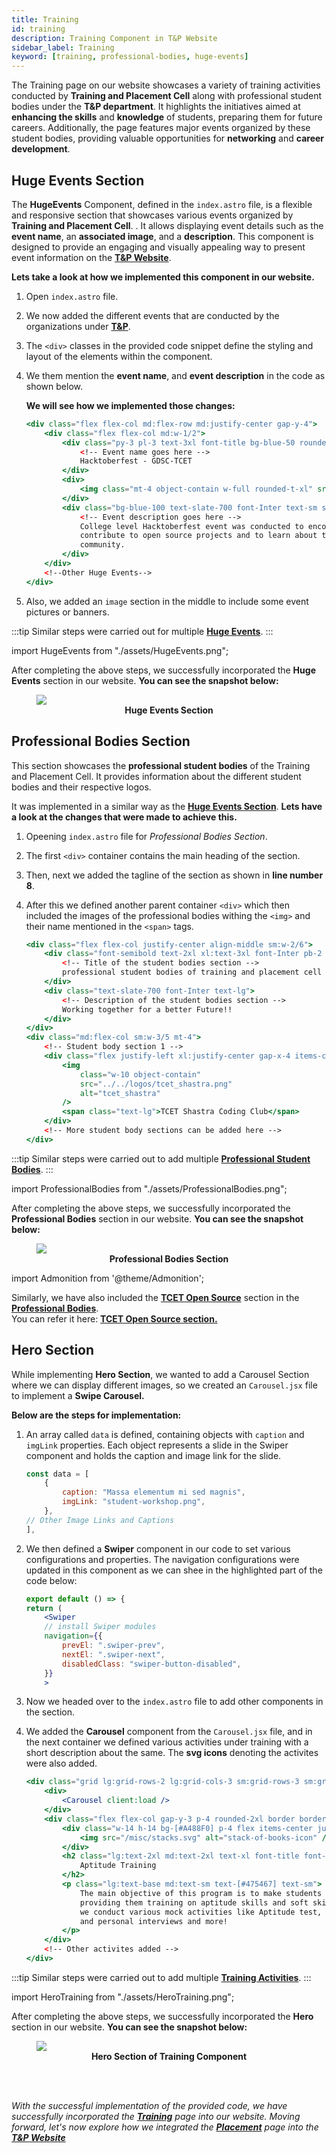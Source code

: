 ```yaml
---
title: Training
id: training
description: Training Component in T&P Website
sidebar_label: Training
keyword: [training, professional-bodies, huge-events]
---
```


The Training page on our website showcases a variety of training activities conducted by **Training and Placement Cell** along with professional student bodies under the **T&P department**. It highlights the initiatives aimed at **enhancing the skills** and **knowledge** of students, preparing them for future careers. Additionally, the page features major events organized by these student bodies, providing valuable opportunities for **networking** and **career development**.

## Huge Events Section

The **HugeEvents** Component, defined in the `index.astro` file, is a flexible and responsive section that showcases various events organized by **Training and Placement Cell**. . It allows displaying event details such as the **event name**, an **associated image**, and a **description**. This component is designed to provide an engaging and visually appealing way to present event information on the **[T&P Website](https://tnp.tcetmumbai.in)**.

**Lets take a look at how we implemented this component in our website.**

1. Open `index.astro` file.

2. We now added the different events that are conducted by the organizations under **[T&P](https://tnp.tcetmumbai.in)**. 

3. The `<div>` classes in the provided code snippet define the styling and layout of the elements within the component.

4. We them mention the **event name**, and **event description** in the code as shown below.

    **We will see how we implemented those changes:**

    ```jsx title="index.astro" {4-5,8,11-14} showLineNumbers
    <div class="flex flex-col md:flex-row md:justify-center gap-y-4">
        <div class="flex flex-col md:w-1/2">
            <div class="py-3 pl-3 text-3xl font-title bg-blue-50 rounded-lg text-blue-600">
                <!-- Event name goes here -->
                Hacktoberfest - GDSC-TCET
            </div>
            <div>
                <img class="mt-4 object-contain w-full rounded-t-xl" src="../../events/pic_1.png" alt="pic_1">  
            </div>
            <div class="bg-blue-100 text-slate-700 font-Inter text-sm sm:text-base rounded-b-xl p-4">
                <!-- Event description goes here -->
                College level Hacktoberfest event was conducted to encourage students to
                contribute to open source projects and to learn about the open source
                community.
            </div>
        </div>
        <!--Other Huge Events--> 
    </div>
    ```

5. Also, we added an `image` section in the middle to include some event pictures or banners.

:::tip
Similar steps were carried out for multiple **[Huge Events](#huge-events-section)**. 
::: 

import HugeEvents from "./assets/HugeEvents.png";

After completing the above steps, we successfully incorporated the **Huge Events** section in our website. **You can see the snapshot below:**


<figure>
    <img src={HugeEvents} style={{ border: "2px solid gray" }} />
    <center><b><figcaption>Huge Events Section</figcaption></b></center>
</figure>

## Professional Bodies Section

This section showcases the **professional student bodies** of the Training and Placement Cell. It provides information about the different student bodies and their respective logos.

It was implemented in a similar way as the **[Huge Events Section](#huge-events-section)**. **Lets have a look at the changes that were made to achieve this.**

1. Opeening `index.astro` file for _Professional Bodies Section_.

2. The first `<div>` container contains the main heading of the section.

3. Then, next we added the tagline of the section as shown in **line number 8**.

4. After this we defined another parent container `<div>` which then included the images of the professional bodies withing the `<img>` and their name mentioned in the `<span>` tags.

    ```jsx title="index.astro" {3-4,7-8,14-18,19} showLineNumbers
    <div class="flex flex-col justify-center align-middle sm:w-2/6">
        <div class="font-semibold text-2xl xl:text-3xl font-Inter pb-2 uppercase">
            <!-- Title of the student bodies section -->
            professional student bodies of training and placement cell
        </div>
        <div class="text-slate-700 font-Inter text-lg">
            <!-- Description of the student bodies section -->
            Working together for a better Future!!
        </div>
    </div>
    <div class="md:flex-col sm:w-3/5 mt-4">
        <!-- Student body section 1 -->
        <div class="flex justify-left xl:justify-center gap-x-4 items-center bg-gray-50 rounded-lg p-6">
            <img 
                class="w-10 object-contain" 
                src="../../logos/tcet_shastra.png" 
                alt="tcet_shastra" 
            />
            <span class="text-lg">TCET Shastra Coding Club</span>
        </div>
        <!-- More student body sections can be added here -->
    </div>
    ```

:::tip
Similar steps were carried out to add multiple **[Professional Student Bodies](#professional-bodies-section)**. 
::: 

import ProfessionalBodies from "./assets/ProfessionalBodies.png";

After completing the above steps, we successfully incorporated the **Professional Bodies** section in our website. **You can see the snapshot below:**


<figure>
    <img src={ProfessionalBodies} style={{ border: "2px solid gray" }} />
    <center><b><figcaption>Professional Bodies Section</figcaption></b></center>
</figure>

import Admonition from '@theme/Admonition';

<Admonition type="caution" icon="ℹ️" title="IMPORTANT">
    <p>
        Similarly, we have also included the <b><a href="https://opensource.tcetmumbai.in">TCET Open Source</a></b> section in the <b><a href="#professional-bodies-section">Professional Bodies</a></b>.<br/>
        You can refer it here: <b><a href = "https://github.com/tcet-opensource/tnp-website/blob/main/src/components/Training/TcetOpenSource/index.astro">TCET Open Source section.</a></b>
    </p>
</Admonition>

## Hero Section

While implementing **Hero Section**, we wanted to add a Carousel Section where we can display different images, so we created an `Carousel.jsx` file to implement a **Swipe Carousel.**

**Below are the steps for implementation:**

1. An array called `data` is defined, containing objects with `caption` and `imgLink` properties. Each object represents a slide in the Swiper component and holds the caption and image link for the slide.

    ```jsx title="Carousel.jsx" {3-4}   showLineNumbers
    const data = [
        {
            caption: "Massa elementum mi sed magnis",
            imgLink: "student-workshop.png",    
        },
    // Other Image Links and Captions
    ],

2. We then defined a **Swiper** component in our code to set various configurations and properties. The navigation configurations were updated in this component as we can shee in the highlighted part of the code below:

    ```jsx title="Carousel.jsx" showLineNumbers
    export default () => {
    return (
        <Swiper
        // install Swiper modules
        navigation={{
            prevEl: ".swiper-prev",
            nextEl: ".swiper-next",
            disabledClass: "swiper-button-disabled",
        }}
        >
    ```

3. Now we headed over to the `index.astro` file to add other components in the section.

4. We added the **Carousel** component from the `Carousel.jsx` file, and in the next container we defined various activities under training with a short description about the same. The **svg icons** denoting the activites were also added. 

    ```jsx title="index.astro" {3,7,10,13-16} showLineNumbers
    <div class="grid lg:grid-rows-2 lg:grid-cols-3 sm:grid-rows-3 sm:grid-cols-2 grid-cols-1 grid-rows-6 gap-4">
        <div>
            <Carousel client:load />
        </div>
        <div class="flex flex-col gap-y-3 p-4 rounded-2xl border border-[#CCC6FF] bg-[#EEECFF]">
            <div class="w-14 h-14 bg-[#A488F0] p-4 flex items-center justify-center rounded-full">
                <img src="/misc/stacks.svg" alt="stack-of-books-icon" />
            </div>
            <h2 class="lg:text-2xl md:text-2xl text-xl font-title font-normal">
                Aptitude Training
            </h2>
            <p class="lg:text-base md:text-sm text-[#475467] text-sm">
                The main objective of this program is to make students employable by
                providing them training on aptitude skills and soft skills. Under this,
                we conduct various mock activities like Aptitude test, Group discussion
                and personal interviews and more!
            </p>
        </div>
        <!-- Other activites added -->
    </div>
    ```

:::tip
Similar steps were carried out to add multiple **[Training Activities](#hero-section)**. 
::: 

import HeroTraining from "./assets/HeroTraining.png";

After completing the above steps, we successfully incorporated the **Hero** section in our website. **You can see the snapshot below:**

<figure>
    <img src={HeroTraining} style={{ border: "2px solid gray" }} />
    <center><b><figcaption>Hero Section of Training Component</figcaption></b></center>
</figure>
<br/>

<br />

_With the successful implementation of the provided code, we have successfully incorporated the **[Training](training)** page into our website. Moving forward, let's now explore how we integrated the **[Placement](placement)** page into the **[T&P Website](https://tnp.tcetmumbai.in)**_